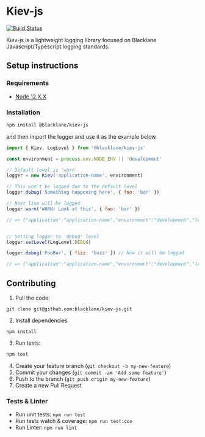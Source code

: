 # Kiev-js

[![Build Status](https://travis-ci.com/blacklane/kiev-js.svg?branch=master)](https://travis-ci.com/blacklane/kiev-js)

Kiev-js is a lightweight logging library focused on Blacklane Javascript/Typescript logging standards.

## Setup instructions

### Requirements

* [Node 12.X.X](./.nvmrc)

### Installation

```sh
npm install @blacklane/kiev-js
```

and then import the logger and use it as the example below.

```javascript
import { Kiev, LogLevel } from '@blacklane/kiev-js'

const environment = process.env.NODE_ENV || 'development'

// Default level is 'warn'
logger = new Kiev('application-name', environment)

// This won't be logged due to the default level
logger.debug('Something happening here', { foo: 'bar' })

// Next line will be logged
logger.warn('WARN! Look at this', { foo: 'bar' })

// => {"application":"application-name","environment":"development","level":"ERROR", message: "WARN! Look at this", "timestamp":"2020-10-15T10:51:32.621Z", "foo": "bar"}


// Setting logger to 'debug' level
logger.setLevel(LogLevel.DEBUG)

logger.debug('FooBar', { fizz: 'buzz' }) // Now it will be logged

// => {"application":"application-name","environment":"development","level":"DEBUG", message: "FooBar", "timestamp":"2020-10-15T10:51:32.621Z", "fizz": "buzz"}
```

## Contributing

1. Pull the code:

  ```
  git clone git@github.com:blacklane/kiev-js.git
  ```

2. Install dependencies

  ```
  npm install
  ```

3. Run tests:

  ```sh
  npm test
  ```

4. Create your feature branch (`git checkout -b my-new-feature`)
5. Commit your changes (`git commit -am 'Add some feature'`)
6. Push to the branch (`git push origin my-new-feature`)
7. Create a new Pull Request


### Tests & Linter

* Run unit tests: `npm run test`
* Run tests watch & coverage: `npm run test:cov`
* Run Linter: `npm run lint`


